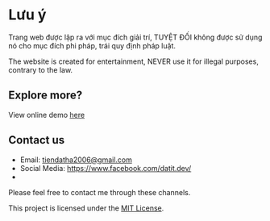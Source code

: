 # Lưu ý
Trang web được lập ra với mục đích giải trí, TUYỆT ĐỐI không được sử dụng nó cho mục đích phi pháp, trái quy định pháp luật.

The website is created for entertainment, NEVER use it for illegal purposes, contrary to the law.

## Explore more?
View online demo [here](https://datit-026.github.io/thu-khoa-ly/)

## Contact us
- Email: tiendatha2006@gmail.com
- Social Media: https://www.facebook.com/datit.dev/
- 
Please feel free to contact me through these channels.

This project is licensed under the [MIT License](LICENSE).
